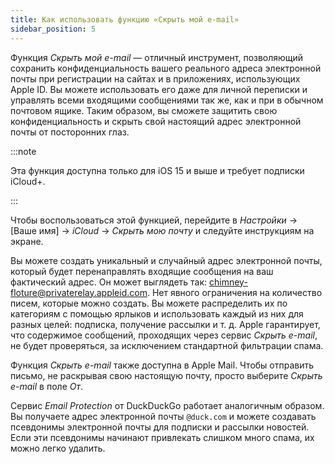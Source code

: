 ```yaml
---
title: Как использовать функцию «Скрыть мой e-mail»
sidebar_position: 5
---
```


Функция *Скрыть мой e-mail* — отличный инструмент, позволяющий сохранить конфиденциальность вашего реального адреса электронной почты при регистрации на сайтах и в приложениях, использующих Apple ID. Вы можете использовать его даже для личной переписки и управлять всеми входящими сообщениями так же, как и при в обычном почтовом ящике. Таким образом, вы сможете защитить свою конфиденциальность и скрыть свой настоящий адрес электронной почты от посторонних глаз.

:::note

Эта функция доступна только для iOS 15 и выше и требует подписки iCloud+.

:::

Чтобы воспользоваться этой функцией, перейдите в *Настройки* → [Ваше имя] → *iCloud* → *Скрыть мою почту* и следуйте инструкциям на экране.

Вы можете создать уникальный и случайный адрес электронной почты, который будет перенаправлять входящие сообщения на ваш фактический адрес. Он может выглядеть так: chimney-floture@privaterelay.appleid.com. Нет явного ограничения на количество писем, которые можно создать. Вы можете распределить их по категориям с помощью ярлыков и использовать каждый из них для разных целей: подписка, получение рассылки и т. д. Apple гарантирует, что содержимое сообщений, проходящих через сервис *Скрыть e-mail*, не будет проверяться, за исключением стандартной фильтрации спама.

Функция *Скрыть e-mail* также доступна в Apple Mail. Чтобы отправить письмо, не раскрывая свою настоящую почту, просто выберите *Скрыть e-mail* в поле *От*.

Сервис *Email Protection* от DuckDuckGo работает аналогичным образом. Вы получаете адрес электронной почты `@duck.com` и можете создавать псевдонимы электронной почты для подписки и рассылки новостей. Если эти псевдонимы начинают привлекать слишком много спама, их можно легко удалить.
